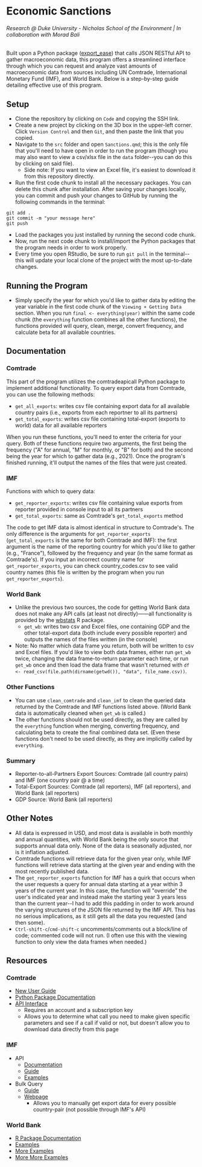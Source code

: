 # Economic Sanctions
###### Research @ Duke University - Nicholas School of the Environment | In collaboration with Morad Bali
Built upon a Python package ([export_ease](https://pypi.org/project/export-ease/)) that calls JSON RESTful API to gather macroeconomic data, this program offers a streamlined interface through which you can request and analyze vast amounts of macroeconomic data from sources including UN Comtrade, International Monetary Fund (IMF), and World Bank. Below is a step-by-step guide detailing effective use of this program.
## Setup
* Clone the repository by clicking on ```Code``` and copying the SSH link.
* Create a new project by clicking on the 3D box in the upper-left corner. Click ```Version Control``` and then ```Git```, and then paste the link that you copied.
* Navigate to the ```src``` folder and open ```Sanctions.qmd```; this is the only file that you'll need to have open in order to run the program (though you may also want to view a csv/xlsx file in the ```data``` folder--you can do this by clicking on said file).
  * Side note: If you want to view an Excel file, it's easiest to download it from this repository directly.
* Run the first code chunk to install all the necessary packages. You can delete this chunk after installation. After saving your changes locally, you can commit and push your changes to GitHub by running the following commands in the terminal:
```
git add .
git commit -m "your message here"
git push
```
* Load the packages you just installed by running the second code chunk.
* Now, run the next code chunk to install/import the Python packages that the program needs in order to work properly. 
* Every time you open RStudio, be sure to run ```git pull``` in the terminal--this will update your local clone of the project with the most up-to-date changes.
## Running the Program
* Simply specify the year for which you'd like to gather data by editing the year variable in the first code chunk of the ```Viewing + Getting Data``` section. When you run ```final <- everything(year)``` within the same code chunk (the ```everything``` function combines all the other functions), the functions provided will query, clean, merge, convert frequency, and calculate beta for all available countries.
## Documentation
### Comtrade
This part of the program utilizes the comtradeapicall Python package to implement additional functionality.
To query export data from Comtrade, you can use the following methods:
  * ```get_all_exports```: writes csv file containing export data for all available country pairs (i.e., exports from each reportner to all its partners)
  * ```get_total_exports```: writes csv file containing total-export (exports to world) data for all available reporters

When you run these functions, you'll need to enter the criteria for your query. Both of these functions require two arguments, the first being the frequency ("A" for annual, "M" for monthly, or "B" for both) and the second being the year for which to gather data (e.g., 2021). Once the program's finished running, it'll output the names of the files that were just created.
### IMF
Functions with which to query data:
  * ```get_reporter_exports```: writes csv file containing value exports from reporter provided in console input to all its partners
  * ```get_total_exports```: same as Comtrade's ```get_total_exports``` method

The code to get IMF data is almost identical in structure to Comtrade's. The only difference is the arguments for ```get_reporter_exports``` (```get_total_exports``` is the same for both Comtrade and IMF): the first argument is the name of the reporting country for which you'd like to gather (e.g., "France"), followed by the frequency and year (in the same format as Comtrade's).
If you input an incorrect country name for ```get_reporter_exports```, you can check country_codes.csv to see valid country names (this file is written by the program when you run ```get_reporter_exports```).
### World Bank
* Unlike the previous two sources, the code for getting World Bank data does not make any API calls (at least not directly)——all functionality is provided by the [wbstats](https://github.com/gshs-ornl/wbstats) R package.
  * ```get_wb```: writes two csv and Excel files, one containing GDP and the other total-export data (both include every possible reporter) and outputs the names of the files written (in the console)
* Note: No matter which data frame you return, both will be written to csv and Excel files. If you'd like to view both data frames, either run ```get_wb``` twice, changing the data frame-to-return parameter each time, or run ```get_wb``` once and then load the data frame that wasn't returned with ```df <- read_csv(file.path(dirname(getwd()), "data", file_name.csv))```.
### Other Functions
* You can use ```clean_comtrade``` and ```clean_imf``` to clean the queried data returned by the Comtrade and IMF functions listed above. (World Bank data is automatically cleaned when ```get_wb``` is called.)
* The other functions should not be used directly, as they are called by the ```everything``` function when merging, converting frequency, and calculating beta to create the final combined data set. (Even these functions don't need to be used directly, as they are implicitly called by ```everything```.
### Summary
* Reporter-to-all-Partners Export Sources: Comtrade (all country pairs) and IMF (one country pair @ a time)
* Total-Export Sources: Comtrade (all reporters), IMF (all reporters), and World Bank (all reporters)
* GDP Source: World Bank (all reporters)
## Other Notes
* All data is expressed in USD, and most data is available in both monthly and annual quantities, with World Bank being the only source that supports annual data only. None of the data is seasonally adjusted, nor is it inflation adjusted.
* Comtrade functions will retrieve data for the given year only, while IMF functions will retrieve data starting at the given year and ending with the most recently published data.
* The ```get_reporter_exports``` function for IMF has a quirk that occurs when the user requests a query for annual data starting at a year within 3 years of the current year. In this case, the function will "override" the user's indicated year and instead make the starting year 3 years less than the current year--I had to add this padding in order to work around the varying structures of the JSON file returned by the IMF API. This has no serious implications, as it still gets all the data you requested (and then some).
* ```Ctrl-shift-c```/```cmd-shift-c``` uncomments/comments out a block/line of code; commented code will not run. (I often use this with the viewing function to only view the data frames when needed.)
## Resources
### Comtrade
* [New User Guide](https://unstats.un.org/wiki/display/comtrade/New+Comtrade+User+Guide#NewComtradeUserGuide-Tariffline)
* [Python Package Documentation](https://pypi.org/project/comtradeapicall/)
* [API Interface](https://comtradedeveloper.un.org/signin?returnUrl=%2Fapi-details#api=comtrade-v1&operation=get-get)
  * Requires an account and a subscription key
  * Allows you to determine what call you need to make given specific parameters and see if a call if valid or not, but doesn't allow you to download data directly from this page
### IMF
* API
  * [Documentation](https://datahelp.imf.org/knowledgebase/articles/667681-json-restful-web-service)
  * [Guide](http://www.bd-econ.com/imfapi1.html)
  * [Examples](https://github.com/bdecon/econ_data/blob/master/APIs/IMF.ipynb)
* Bulk Query
  * [Guide](https://datahelp.imf.org/knowledgebase/articles/493639-export-data-how-to-bulk-download)
  * [Webpage](https://data.imf.org/?sk=388DFA60-1D26-4ADE-B505-A05A558D9A42&sId=1479329334655)
    * Allows you to manually get export data for every possible country-pair (not possible through IMF's API)
### World Bank
* [R Package Documentation](https://cran.r-project.org/web/packages/wbstats/wbstats.pdf)
* [Examples](https://rdrr.io/cran/wbstats/man/wb_data.html)
* [More Examples](https://cran.r-project.org/web/packages/wbstats/vignettes/wbstats.html#:~:text=The%20wbstats%20R%2Dpackage%20allows,with%20realtime%20access%20to%20the)
* [More More Examples](https://jesse.netlify.app/2018/01/08/getting-started-with-wbstats-a-world-bank-r-package/)
